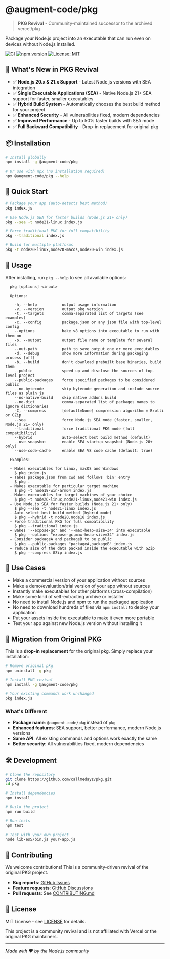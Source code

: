 # @augment-code/pkg

> **PKG Revival** - Community-maintained successor to the archived vercel/pkg

Package your Node.js project into an executable that can run even on devices without Node.js installed.

[![CI](https://github.com/callmedayz/pkg/actions/workflows/ci.yml/badge.svg)](https://github.com/callmedayz/pkg/actions/workflows/ci.yml)
[![npm version](https://badge.fury.io/js/@augment-code%2Fpkg.svg)](https://badge.fury.io/js/@augment-code%2Fpkg)
[![License: MIT](https://img.shields.io/badge/License-MIT-yellow.svg)](https://opensource.org/licenses/MIT)

## 🚀 What's New in PKG Revival

- ✅ **Node.js 20.x & 21.x Support** - Latest Node.js versions with SEA integration
- ✅ **Single Executable Applications (SEA)** - Native Node.js 21+ SEA support for faster, smaller executables
- ✅ **Hybrid Build System** - Automatically chooses the best build method for your project
- ✅ **Enhanced Security** - All vulnerabilities fixed, modern dependencies
- ✅ **Improved Performance** - Up to 50% faster builds with SEA mode
- ✅ **Full Backward Compatibility** - Drop-in replacement for original pkg

## 📦 Installation

```bash
# Install globally
npm install -g @augment-code/pkg

# Or use with npx (no installation required)
npx @augment-code/pkg --help
```

## 🎯 Quick Start

```bash
# Package your app (auto-detects best method)
pkg index.js

# Use Node.js SEA for faster builds (Node.js 21+ only)
pkg --sea -t node21-linux index.js

# Force traditional PKG for full compatibility
pkg --traditional index.js

# Build for multiple platforms
pkg -t node20-linux,node20-macos,node20-win index.js
```

## 📖 Usage

After installing, run `pkg --help` to see all available options:

```
  pkg [options] <input>

  Options:

    -h, --help           output usage information
    -v, --version        output pkg version
    -t, --targets        comma-separated list of targets (see examples)
    -c, --config         package.json or any json file with top-level config
    --options            bake v8 options into executable to run with them on
    -o, --output         output file name or template for several files
    --out-path           path to save output one or more executables
    -d, --debug          show more information during packaging process [off]
    -b, --build          don't download prebuilt base binaries, build them
    --public             speed up and disclose the sources of top-level project
    --public-packages    force specified packages to be considered public
    --no-bytecode        skip bytecode generation and include source files as plain js
    --no-native-build    skip native addons build
    --no-dict            comma-separated list of packages names to ignore dictionaries
    -C, --compress       [default=None] compression algorithm = Brotli or GZip
    --sea                force Node.js SEA mode (faster, smaller, Node.js 21+ only)
    --traditional        force traditional PKG mode (full compatibility)
    --hybrid             auto-select best build method (default)
    --use-snapshot       enable SEA startup snapshot (Node.js 20+ only)
    --use-code-cache     enable SEA V8 code cache (default: true)

  Examples:

  – Makes executables for Linux, macOS and Windows
    $ pkg index.js
  – Takes package.json from cwd and follows 'bin' entry
    $ pkg .
  – Makes executable for particular target machine
    $ pkg -t node18-win-arm64 index.js
  – Makes executables for target machines of your choice
    $ pkg -t node20-linux,node21-linux,node21-win index.js
  – Use Node.js SEA for faster builds (Node.js 21+ only)
    $ pkg --sea -t node21-linux index.js
  – Auto-select best build method (hybrid mode)
    $ pkg --hybrid -t node20,node18 index.js
  – Force traditional PKG for full compatibility
    $ pkg --traditional index.js
  – Bakes '--expose-gc' and '--max-heap-size=34' into executable
    $ pkg --options "expose-gc,max-heap-size=34" index.js
  – Consider packageA and packageB to be public
    $ pkg --public-packages "packageA,packageB" index.js
  – reduce size of the data packed inside the executable with GZip
    $ pkg --compress GZip index.js
```

## 🎯 Use Cases

- Make a commercial version of your application without sources
- Make a demo/evaluation/trial version of your app without sources
- Instantly make executables for other platforms (cross-compilation)
- Make some kind of self-extracting archive or installer
- No need to install Node.js and npm to run the packaged application
- No need to download hundreds of files via `npm install` to deploy your application
- Put your assets inside the executable to make it even more portable
- Test your app against new Node.js version without installing it

## 🔄 Migration from Original PKG

This is a **drop-in replacement** for the original pkg. Simply replace your installation:

```bash
# Remove original pkg
npm uninstall -g pkg

# Install PKG revival
npm install -g @augment-code/pkg

# Your existing commands work unchanged
pkg index.js
```

### What's Different

- **Package name**: `@augment-code/pkg` instead of `pkg`
- **Enhanced features**: SEA support, better performance, modern Node.js versions
- **Same API**: All existing commands and options work exactly the same
- **Better security**: All vulnerabilities fixed, modern dependencies

## 🛠️ Development

```bash
# Clone the repository
git clone https://github.com/callmedayz/pkg.git
cd pkg

# Install dependencies
npm install

# Build the project
npm run build

# Run tests
npm test

# Test with your own project
node lib-es5/bin.js your-app.js
```

## 🤝 Contributing

We welcome contributions! This is a community-driven revival of the original PKG project.

- **Bug reports**: [GitHub Issues](https://github.com/callmedayz/pkg/issues)
- **Feature requests**: [GitHub Discussions](https://github.com/callmedayz/pkg/discussions)
- **Pull requests**: See [CONTRIBUTING.md](./CONTRIBUTING.md)

## 📄 License

MIT License - see [LICENSE](./LICENSE) for details.

This project is a community revival and is not affiliated with Vercel or the original PKG maintainers.

---

_Made with ❤️ by the Node.js community_
